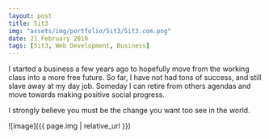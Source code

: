 ```yaml
---
layout: post
title: 5it3
img: "assets/img/portfolio/5it3/5it3.com.png"
date: 21 February 2019
tags: [5it3, Web Development, Business]
---
```




I started a business a few years ago to hopefully move from the working class into a more free future. So far, I have not had tons of success, and still slave away at my day job. Someday I can retire from others agendas and move towards making positive social progress. 

I strongly believe you must be the change you want too see in the world. 

![image]({{ page.img | relative_url }})